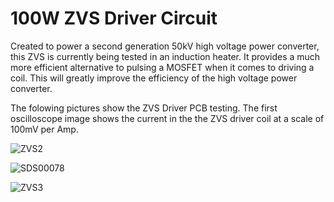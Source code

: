 # 100W ZVS Driver Circuit

Created to power a second generation 50kV high voltage power converter, this ZVS is currently being tested in an induction heater.
It provides a much more efficient alternative to pulsing a MOSFET when it comes to driving a coil.
This will greatly improve the efficiency of the high voltage power converter.

The folowing pictures show the ZVS Driver PCB testing. The first oscilloscope image shows the current in the the ZVS driver coil at a scale of 100mV per Amp.

![ZVS2](https://github.com/user-attachments/assets/d7d04dbf-3325-40b6-89c9-b12a14eb0e36)

![SDS00078](https://github.com/user-attachments/assets/492a6419-c3ad-436b-ba1e-4d8b517d7f30)

![ZVS3](https://github.com/user-attachments/assets/e4df3d84-a0eb-4d0f-b4d7-a900ea0345b2)
